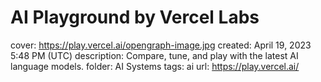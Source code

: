 # AI Playground by Vercel Labs

cover: https://play.vercel.ai/opengraph-image.jpg
created: April 19, 2023 5:48 PM (UTC)
description: Compare, tune, and play with the latest AI language models.
folder: AI Systems
tags: ai
url: https://play.vercel.ai/
